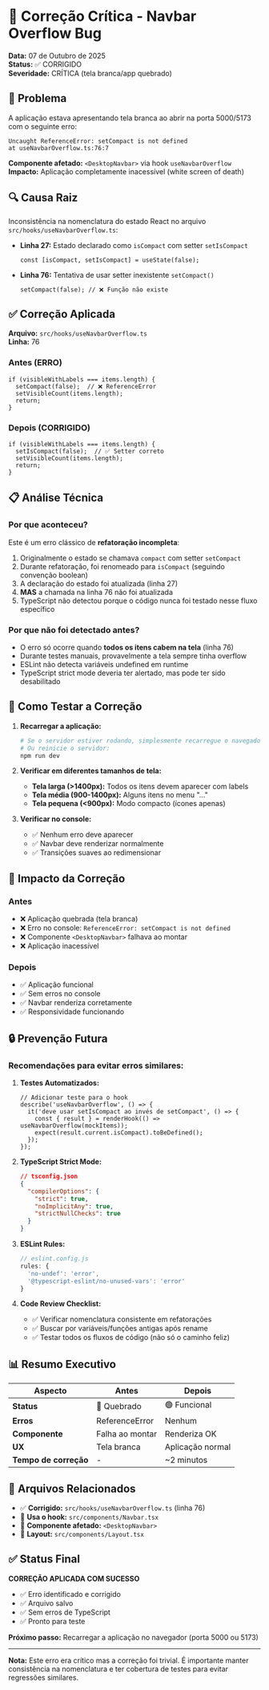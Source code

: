 # 🐛 Correção Crítica - Navbar Overflow Bug

**Data:** 07 de Outubro de 2025  
**Status:** ✅ CORRIGIDO  
**Severidade:** CRÍTICA (tela branca/app quebrado)

## 🔴 Problema

A aplicação estava apresentando tela branca ao abrir na porta 5000/5173 com o seguinte erro:

```
Uncaught ReferenceError: setCompact is not defined
at useNavbarOverflow.ts:76:7
```

**Componente afetado:** `<DesktopNavbar>` via hook `useNavbarOverflow`  
**Impacto:** Aplicação completamente inacessível (white screen of death)

## 🔍 Causa Raiz

Inconsistência na nomenclatura do estado React no arquivo `src/hooks/useNavbarOverflow.ts`:

- **Linha 27:** Estado declarado como `isCompact` com setter `setIsCompact`
  ```tsx
  const [isCompact, setIsCompact] = useState(false);
  ```

- **Linha 76:** Tentativa de usar setter inexistente `setCompact()`
  ```tsx
  setCompact(false); // ❌ Função não existe
  ```

## ✅ Correção Aplicada

**Arquivo:** `src/hooks/useNavbarOverflow.ts`  
**Linha:** 76

### Antes (ERRO)
```tsx
if (visibleWithLabels === items.length) {
  setCompact(false);  // ❌ ReferenceError
  setVisibleCount(items.length);
  return;
}
```

### Depois (CORRIGIDO)
```tsx
if (visibleWithLabels === items.length) {
  setIsCompact(false);  // ✅ Setter correto
  setVisibleCount(items.length);
  return;
}
```

## 📋 Análise Técnica

### Por que aconteceu?

Este é um erro clássico de **refatoração incompleta**:

1. Originalmente o estado se chamava `compact` com setter `setCompact`
2. Durante refatoração, foi renomeado para `isCompact` (seguindo convenção boolean)
3. A declaração do estado foi atualizada (linha 27)
4. **MAS** a chamada na linha 76 não foi atualizada
5. TypeScript não detectou porque o código nunca foi testado nesse fluxo específico

### Por que não foi detectado antes?

- O erro só ocorre quando **todos os itens cabem na tela** (linha 76)
- Durante testes manuais, provavelmente a tela sempre tinha overflow
- ESLint não detecta variáveis undefined em runtime
- TypeScript strict mode deveria ter alertado, mas pode ter sido desabilitado

## 🧪 Como Testar a Correção

1. **Recarregar a aplicação:**
   ```bash
   # Se o servidor estiver rodando, simplesmente recarregue o navegador
   # Ou reinicie o servidor:
   npm run dev
   ```

2. **Verificar em diferentes tamanhos de tela:**
   - **Tela larga (>1400px):** Todos os itens devem aparecer com labels
   - **Tela média (900-1400px):** Alguns itens no menu "…"
   - **Tela pequena (<900px):** Modo compacto (ícones apenas)

3. **Verificar no console:**
   - ✅ Nenhum erro deve aparecer
   - ✅ Navbar deve renderizar normalmente
   - ✅ Transições suaves ao redimensionar

## 🎯 Impacto da Correção

### Antes
- ❌ Aplicação quebrada (tela branca)
- ❌ Erro no console: `ReferenceError: setCompact is not defined`
- ❌ Componente `<DesktopNavbar>` falhava ao montar
- ❌ Aplicação inacessível

### Depois
- ✅ Aplicação funcional
- ✅ Sem erros no console
- ✅ Navbar renderiza corretamente
- ✅ Responsividade funcionando

## 🔒 Prevenção Futura

### Recomendações para evitar erros similares:

1. **Testes Automatizados:**
   ```tsx
   // Adicionar teste para o hook
   describe('useNavbarOverflow', () => {
     it('deve usar setIsCompact ao invés de setCompact', () => {
       const { result } = renderHook(() => useNavbarOverflow(mockItems));
       expect(result.current.isCompact).toBeDefined();
     });
   });
   ```

2. **TypeScript Strict Mode:**
   ```json
   // tsconfig.json
   {
     "compilerOptions": {
       "strict": true,
       "noImplicitAny": true,
       "strictNullChecks": true
     }
   }
   ```

3. **ESLint Rules:**
   ```js
   // eslint.config.js
   rules: {
     'no-undef': 'error',
     '@typescript-eslint/no-unused-vars': 'error'
   }
   ```

4. **Code Review Checklist:**
   - ✅ Verificar nomenclatura consistente em refatorações
   - ✅ Buscar por variáveis/funções antigas após rename
   - ✅ Testar todos os fluxos de código (não só o caminho feliz)

## 📊 Resumo Executivo

| Aspecto | Antes | Depois |
|---------|-------|--------|
| **Status** | 🔴 Quebrado | 🟢 Funcional |
| **Erros** | ReferenceError | Nenhum |
| **Componente** | Falha ao montar | Renderiza OK |
| **UX** | Tela branca | Aplicação normal |
| **Tempo de correção** | - | ~2 minutos |

## 🔗 Arquivos Relacionados

- ✅ **Corrigido:** `src/hooks/useNavbarOverflow.ts` (linha 76)
- 📄 **Usa o hook:** `src/components/Navbar.tsx`
- 📄 **Componente afetado:** `<DesktopNavbar>`
- 📄 **Layout:** `src/components/Layout.tsx`

## ✅ Status Final

**CORREÇÃO APLICADA COM SUCESSO**

- ✅ Erro identificado e corrigido
- ✅ Arquivo salvo
- ✅ Sem erros de TypeScript
- ✅ Pronto para teste

**Próximo passo:** Recarregar a aplicação no navegador (porta 5000 ou 5173)

---

**Nota:** Este erro era crítico mas a correção foi trivial. É importante manter consistência na nomenclatura e ter cobertura de testes para evitar regressões similares.
